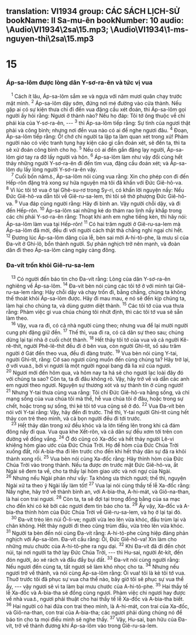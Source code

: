 translation: VI1934
group: CÁC SÁCH LỊCH-SỬ
bookName: II Sa-mu-ên 
bookNumber: 10
audio: \Audio\VI1934\2sa\15.mp3; \Audio\VI1934\1-ms-nguyen-thi\2sa\15.mp3
-------

<div class="title"><h1>15</h1><h3>Áp-sa-lôm được lòng dân Y-sơ-ra-ên và tức vị vua</h3></div>
<span class="verse 2sa_15_1"> <sup>1</sup> Cách ít lâu, Áp-sa-lôm sắm xe và ngựa với năm mươi quân chạy trước mặt mình. </span>
<span class="verse 2sa_15_2"><sup>2</sup> Áp-sa-lôm dậy sớm, đứng nơi mé đường vào cửa thành. Nếu gặp ai có sự kiện thưa chi đi đến vua đặng cầu xét đoán, thì Áp-sa-lôm gọi người ấy hỏi rằng: Ngươi ở thành nào? Nếu họ đáp: Tôi tớ ông thuộc về chi phái kia của Y-sơ-ra-ên, --- </span>
<span class="verse 2sa_15_3"><sup>3</sup> thì Áp-sa-lôm tiếp rằng: Sự tình của ngươi thật phải và công bình; nhưng nơi đền vua nào có ai để nghe ngươi đâu. </span>
<span class="verse 2sa_15_4"><sup>4</sup> Đoạn, Áp-sa-lôm tiếp rằng: Ồ! chớ chi người ta lập ta làm quan xét trong xứ! Phàm người nào có việc tranh tụng hay kiện cáo gì cần đoán xét, sẽ đến ta, thì ta sẽ xử đoán công bình cho họ. </span>
<span class="verse 2sa_15_5"><sup>5</sup> Nếu có ai đến gần đặng lạy người, Áp-sa-lôm giơ tay ra đỡ lấy người và hôn. </span>
<span class="verse 2sa_15_6"><sup>6</sup> Áp-sa-lôm làm như vậy đối cùng hết thảy những người Y-sơ-ra-ên đi đến tìm vua, đặng cầu đoán xét; và Áp-sa-lôm dụ lấy lòng người Y-sơ-ra-ên vậy. <br/></span>
<span class="verse 2sa_15_7"> <sup>7</sup> Cuối bốn năm<a data-toggle="tooltip" data-placement="bottom" title="Có bản khác rằng: Cuối bốn mươi năm">⚓</a>, Áp-sa-lôm nói cùng vua rằng: Xin cho phép con đi đến Hếp-rôn đặng trả xong sự hứa nguyện mà tôi đã khấn với Đức Giê-hô-va. </span>
<span class="verse 2sa_15_8"><sup>8</sup> Vì lúc tôi tớ vua ở tại Ghê-su-rơ trong Sy-ri, có khấn lời nguyện nầy: Nếu Đức Giê-hô-va dẫn tôi về Giê-ru-sa-lem, thì tôi sẽ thờ phượng Đức Giê-hô-va. </span>
<span class="verse 2sa_15_9"><sup>9</sup> Vua đáp cùng người rằng: Hãy đi bình an. Vậy người chỗi dậy, và đi đến Hếp-rôn. </span>
<span class="verse 2sa_15_10"><sup>10</sup> Áp-sa-lôm sai những kẻ do thám rao lịnh nầy khắp trong các chi phái Y-sơ-ra-ên rằng: Thoạt khi anh em nghe tiếng kèn, thì hãy nói: Áp-sa-lôm làm vua tại Hếp-rôn! </span>
<span class="verse 2sa_15_11"><sup>11</sup> Có hai trăm người ở Giê-ru-sa-lem mà Áp-sa-lôm đã mời, đều đi với người cách thật thà chẳng nghi ngại chi hết. </span>
<span class="verse 2sa_15_12"><sup>12</sup> Đương lúc Áp-sa-lôm dâng của lễ, bèn sai mời A-hi-tô-phe, là mưu sĩ của Đa-vít ở Ghi-lô, bổn thành người. Sự phản nghịch trở nên mạnh, và đoàn dân đi theo Áp-sa-lôm càng ngày càng đông. <br/></span>
<div class="title"><h3>Đa-vít trốn khỏi Giê-ru-sa-lem</h3></div>
<span class="verse 2sa_15_13"> <sup>13</sup> Có người đến báo tin cho Đa-vít rằng: Lòng của dân Y-sơ-ra-ên nghiêng về Áp-sa-lôm. </span>
<span class="verse 2sa_15_14"><sup>14</sup> Đa-vít bèn nói cùng các tôi tớ ở với mình tại Giê-ru-sa-lem rằng: Hãy chỗi dậy và chạy trốn đi, bằng chẳng, chúng ta không thế thoát khỏi Áp-sa-lôm được. Hãy đi mau mau, e nó sẽ đến kịp chúng ta, làm hại cho chúng ta, và dùng gươm diệt thành. </span>
<span class="verse 2sa_15_15"><sup>15</sup> Các tôi tớ của vua thưa rằng: Phàm việc gì vua chúa chúng tôi nhứt định, thì các tôi tớ vua sẽ sẵn làm theo. <br/></span>
<span class="verse 2sa_15_16"> <sup>16</sup> Vậy, vua ra đi, có cả nhà người cùng theo; nhưng vua để lại mười người cung phi đặng giữ đền. </span>
<span class="verse 2sa_15_17"><sup>17</sup> Thế thì, vua đi ra, có cả dân sự theo sau; chúng dừng lại tại nhà ở cuối chót thành. </span>
<span class="verse 2sa_15_18"><sup>18</sup> Hết thảy tôi tớ của vua và cả người Kê-rê-thít, người Phê-lê-thít đều đi ở bên vua, còn người Ghi-tít, số sáu trăm người ở Gát đến theo vua, đều đi đàng trước. </span>
<span class="verse 2sa_15_19"><sup>19</sup> Vua bèn nói cùng Y-tai, người Ghi-tít, rằng: Cớ sao ngươi cũng muốn đến cùng chúng ta? Hãy trở lại, ở với vua<a data-toggle="tooltip" data-placement="bottom" title="Nghĩa là vua mới Áp-sa-lôm">⚓</a>, bởi vì ngươi là một người ngoại bang đã lìa xứ của ngươi. </span>
<span class="verse 2sa_15_20"><sup>20</sup> Ngươi mới đến hôm qua, và hôm nay ta há sẽ cho ngươi lạc loài đây đó với chúng ta sao? Còn ta, ta đi đâu không rõ. Vậy, hãy trở về và dẫn các anh em ngươi theo ngươi. Nguyện sự thương xót và sự thành tín ở cùng ngươi! </span>
<span class="verse 2sa_15_21"><sup>21</sup> Nhưng Y-tai thưa cùng vua rằng: Tôi chỉ Đức Giê-hô-va hằng sống, và chỉ mạng sống của vua chúa tôi mà thề, hễ vua chúa tôi ở đâu, hoặc trong sự chết, hoặc trong sự sống, thì kẻ tôi tớ vua cũng sẽ ở đó. </span>
<span class="verse 2sa_15_22"><sup>22</sup> Vua Đa-vít bèn nói với Y-tai rằng: Vậy, hãy đến đi trước. Thế thì, Y-tai người Ghi-tít cùng hết thảy con trẻ theo mình, và cả bọn người đều đi tới trước. <br/></span>
<span class="verse 2sa_15_23"> <sup>23</sup> Hết thảy dân trong xứ đều khóc và la lớn tiếng lên trong khi cả đám đông nầy đi qua. Vua qua khe Xết-rôn, và cả dân sự đều xơm tới trên con đường về đồng vắng. </span>
<span class="verse 2sa_15_24"><sup>24</sup> Ở đó cũng có Xa-đốc và hết thảy người Lê-vi khiêng hòm giao ước của Đức Chúa Trời. Họ để hòm của Đức Chúa Trời xuống đất, rồi A-bia-tha đi lên trước cho đến khi hết thảy dân sự đã ra khỏi thành xong rồi. </span>
<span class="verse 2sa_15_25"><sup>25</sup> Vua bèn nói cùng Xa-đốc rằng: Hãy thỉnh hòm của Đức Chúa Trời vào trong thành. Nếu ta được ơn trước mặt Đức Giê-hô-va, ắt Ngài sẽ đem ta về, cho ta thấy lại hòm giao ước và nơi ngự của Ngài. </span>
<span class="verse 2sa_15_26"><sup>26</sup> Nhưng nếu Ngài phán như vầy: Ta không ưa thích ngươi; thế thì, nguyện Ngài xử ta theo ý Ngài lấy làm tốt! </span>
<span class="verse 2sa_15_27"><sup>27</sup> Vua lại nói cùng thầy tế lễ Xa-đốc rằng: Nầy nghe, hãy trở về thành bình an, với A-bia-tha, A-hi-mát, và Giô-na-than, là hai con trai ngươi. </span>
<span class="verse 2sa_15_28"><sup>28</sup> Còn ta, ta sẽ đợi tại trong đồng bằng của sa mạc cho đến khi có kẻ bởi các ngươi đem tin báo cho ta. </span>
<span class="verse 2sa_15_29"><sup>29</sup> Ấy vậy, Xa-đốc và A-bia-tha thỉnh hòm của Đức Chúa Trời về Giê-ru-sa-lem, và họ ở lại tại đó. <br/></span>
<span class="verse 2sa_15_30"> <sup>30</sup> Đa-vít trèo lên núi Ô-li-ve; người vừa leo lên vừa khóc, đầu trùm lại và chân không. Hết thảy người đi theo cũng trùm đầu, vừa trèo lên vừa khóc. </span>
<span class="verse 2sa_15_31"><sup>31</sup> Người ta bèn đến nói cùng Đa-vít rằng: A-hi-tô-phe cũng hiệp đảng phản nghịch với Áp-sa-lôm. Đa-vít cầu rằng: Ôi, Đức Giê-hô-va! Xin làm cho những mưu chước của A-hi-tô-phe ra ngu dại. </span>
<span class="verse 2sa_15_32"><sup>32</sup> Khi Đa-vít đã đi đến chót núi, tại nơi người ta thờ lạy Đức Chúa Trời, --- thì Hu-sai, người Ạt-kít, đến đón người, áo xé rách và đầu đầy bụi đất. </span>
<span class="verse 2sa_15_33"><sup>33</sup> Đa-vít nói cùng người rằng: Nếu ngươi đến cùng ta, tất ngươi sẽ làm khó nhọc cho ta. </span>
<span class="verse 2sa_15_34"><sup>34</sup> Nhưng nếu ngươi trở về thành, và nói cùng Áp-sa-lôm rằng: Ôi vua! tôi là kẻ tôi tớ vua. Thuở trước tôi đã phục sự vua cha thể nào, bây giờ tôi sẽ phục sự vua thể ấy, --- vậy ngươi sẽ vì ta làm bại mưu chước của A-hi-tô-phe. </span>
<span class="verse 2sa_15_35"><sup>35</sup> Hai thầy tế lễ Xa-đốc và A-bia-tha sẽ đồng cùng ngươi. Phàm việc chi ngươi hay được về nhà vua<a data-toggle="tooltip" data-placement="bottom" title="Ấy là nhà của Áp-sa-lôm, vua mới">⚓</a>, ngươi phải thuật cho hai thầy tế lễ Xa-đốc và A-bia-tha biết. </span>
<span class="verse 2sa_15_36"><sup>36</sup> Hai người có hai đứa con trai theo mình, là A-hi-mát, con trai của Xa-đốc, và Giô-na-than, con trai của A-bia-tha; các ngươi phải dùng chúng nó để báo tin cho ta mọi điều mình sẽ nghe thấy. </span>
<span class="verse 2sa_15_37"><sup>37</sup> Vậy, Hu-sai, bạn hữu của Đa-vít, trở về thành đương khi Áp-sa-lôm vào trong Giê-ru-sa-lem. <br/></span>
